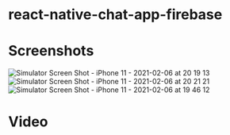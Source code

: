 # react-native-chat-app-firebase

# Screenshots 

![Simulator Screen Shot - iPhone 11 - 2021-02-06 at 20 19 13](https://user-images.githubusercontent.com/41873800/107126734-8fc61680-68c2-11eb-9fb4-5aa081bc1acb.png)
![Simulator Screen Shot - iPhone 11 - 2021-02-06 at 20 21 21](https://user-images.githubusercontent.com/41873800/107126735-8fc61680-68c2-11eb-980a-2d285d58344e.png)
![Simulator Screen Shot - iPhone 11 - 2021-02-06 at 19 46 12](https://user-images.githubusercontent.com/41873800/107126733-8f2d8000-68c2-11eb-8313-c2440feae4d5.png)


# Video



